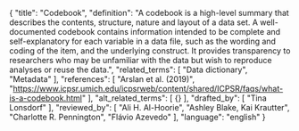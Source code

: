 {
  "title": "Codebook",
  "definition": "A codebook is a high-level summary that describes the contents, structure, nature and layout of a data set. A well-documented codebook contains information intended to be complete and self-explanatory for each variable in a data file, such as the wording and coding of the item, and the underlying construct. It provides transparency to researchers who may be unfamiliar with the data but wish to reproduce analyses or reuse the data.",
  "related_terms": [
    "Data dictionary",
    "Metadata"
  ],
  "references": [
    "Arslan et al. (2019)",
    "https://www.icpsr.umich.edu/icpsrweb/content/shared/ICPSR/faqs/what-is-a-codebook.html"
  ],
  "alt_related_terms": [
    {}
  ],
  "drafted_by": [
    "Tina Lonsdorf"
  ],
  "reviewed_by": [
    "Ali H. Al-Hoorie",
    "Ashley Blake, Kai Krautter",
    "Charlotte R. Pennington",
    "Flávio Azevedo"
  ],
  "language": "english"
}
